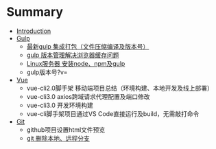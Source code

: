 # Summary

* [Introduction](README.md)
* [Gulp](gulp.md)
  * [最新gulp 集成打包（文件压缩编译及版本号）](gulp/zui-xin-gulp-ji-cheng-da-bao-ff08-wen-jian-ya-suo-bian-yi-ji-ban-ben-hao-ff09.md)
  * [gulp 版本管理解决浏览器缓存问题](gulp/gulp-ban-ben-guan-li-jie-jue-liu-lan-qi-huan-cun-wen-ti.md)
  * [Linux服务器 安装node、npm及gulp](gulp/linuxfu-wu-qi-an-zhuang-node-npm-ji-gulp.md)
  * gulp版本号?v=
* [Vue](vue.md)
  * vue-cli2.0脚手架 移动端项目总结（环境构建、本地开发及线上部署）
  * vue-cli3.0 axios跨域请求代理配置及端口修改
  * vue-cli3.0 开发环境构建
  * vue-cli脚手架项目通过VS Code直接运行及build，无需敲打命令
* [Git](git.md)
  * github项目设置html文件预览
  * [git 删除本地、远程分支](git/git-shan-chu-ben-di-3001-yuan-cheng-fen-zhi.md)

